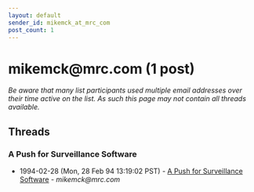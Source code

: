 ```yaml
---
layout: default
sender_id: mikemck_at_mrc_com
post_count: 1
---
```


# mikemck<span>@</span>mrc.com (1 post)

_Be aware that many list participants used multiple email addresses over their time active on the list. As such this page may not contain all threads available._

## Threads

### A Push for Surveillance Software
+ 1994-02-28 (Mon, 28 Feb 94 13:19:02 PST) - [A Push for Surveillance Software](/archive/1994/02/9e01d9add9e291f2fd2fc69b1c84234974d117d482cf266913e0a711ecf9c9af) - _mikemck@mrc.com_

